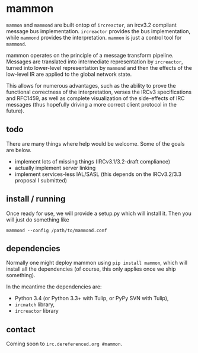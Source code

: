 # mammon

`mammon` and `mammond` are built ontop of `ircreactor`, an ircv3.2 compliant message
bus implementation.  `ircreactor` provides the bus implementation, while `mammond` provides
the interpretation.  `mammon` is just a control tool for `mammond`.

mammon operates on the principle of a message transform pipeline.  Messages are translated
into intermediate representation by `ircreactor`, turned into lower-level representation by
`mammond` and then the effects of the low-level IR are applied to the global network state.

This allows for numerous advantages, such as the ability to prove the functional correctness
of the interpretation, verses the IRCv3 specifications and RFC1459, as well as complete
visualization of the side-effects of IRC messages (thus hopefully driving a more correct
client protocol in the future).

## todo

There are many things where help would be welcome.  Some of the goals are below.

 * implement lots of missing things (IRCv3.1/3.2-draft compliance)
 * actually implement server linking
 * implement services-less IAL/SASL (this depends on the IRCv3.2/3.3 proposal I submitted)

## install / running

Once ready for use, we will provide a setup.py which will install it.  Then you will just do something like

`mammond --config /path/to/mammond.conf`

## dependencies

Normally one might deploy mammon using `pip install mammon`, which will install all the dependencies
(of course, this only applies once we ship something).

In the meantime the dependencies are:

 * Python 3.4 (or Python 3.3+ with Tulip, or PyPy SVN with Tulip),
 * `ircmatch` library,
 * `ircreactor` library

## contact

Coming soon to `irc.dereferenced.org #mammon`.
